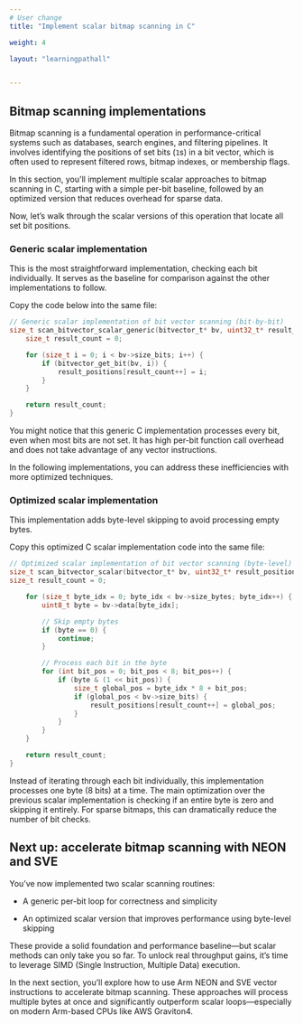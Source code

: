 ```yaml
---
# User change
title: "Implement scalar bitmap scanning in C"

weight: 4

layout: "learningpathall"


---
```

## Bitmap scanning implementations

Bitmap scanning is a fundamental operation in performance-critical systems such as databases, search engines, and filtering pipelines. It involves identifying the positions of set bits (`1`s) in a bit vector, which is often used to represent filtered rows, bitmap indexes, or membership flags. 

In this section, you'll implement multiple scalar approaches to bitmap scanning in C, starting with a simple per-bit baseline, followed by an optimized version that reduces overhead for sparse data.

Now, let’s walk through the scalar versions of this operation that locate all set bit positions.

### Generic scalar implementation

This is the most straightforward implementation, checking each bit individually. It serves as the baseline for comparison against the other implementations to follow. 

Copy the code below into the same file:

```c
// Generic scalar implementation of bit vector scanning (bit-by-bit)
size_t scan_bitvector_scalar_generic(bitvector_t* bv, uint32_t* result_positions) {
    size_t result_count = 0;

    for (size_t i = 0; i < bv->size_bits; i++) {
        if (bitvector_get_bit(bv, i)) {
            result_positions[result_count++] = i;
        }
    }

    return result_count;
}
```

You might notice that this generic C implementation processes every bit, even when most bits are not set. It has high per-bit function call overhead and does not take advantage of any vector instructions.

In the following implementations, you can address these inefficiencies with more optimized techniques.

### Optimized scalar implementation

This implementation adds byte-level skipping to avoid processing empty bytes. 

Copy this optimized C scalar implementation code into the same file:

```c
// Optimized scalar implementation of bit vector scanning (byte-level)
size_t scan_bitvector_scalar(bitvector_t* bv, uint32_t* result_positions) {
size_t result_count = 0;

    for (size_t byte_idx = 0; byte_idx < bv->size_bytes; byte_idx++) {
        uint8_t byte = bv->data[byte_idx];

        // Skip empty bytes
        if (byte == 0) {
            continue;
        }

        // Process each bit in the byte
        for (int bit_pos = 0; bit_pos < 8; bit_pos++) {
            if (byte & (1 << bit_pos)) {
                size_t global_pos = byte_idx * 8 + bit_pos;
                if (global_pos < bv->size_bits) {
                    result_positions[result_count++] = global_pos;
                }
            }
        }
    }

    return result_count;
}
```
Instead of iterating through each bit individually, this implementation processes one byte (8 bits) at a time. The main optimization over the previous scalar implementation is checking if an entire byte is zero and skipping it entirely. For sparse bitmaps, this can dramatically reduce the number of bit checks.

## Next up: accelerate bitmap scanning with NEON and SVE

You’ve now implemented two scalar scanning routines:

* A generic per-bit loop for correctness and simplicity

* An optimized scalar version that improves performance using byte-level skipping

These provide a solid foundation and performance baseline—but scalar methods can only take you so far. To unlock real throughput gains, it’s time to leverage SIMD (Single Instruction, Multiple Data) execution.

In the next section, you’ll explore how to use Arm NEON and SVE vector instructions to accelerate bitmap scanning. These approaches will process multiple bytes at once and significantly outperform scalar loops—especially on modern Arm-based CPUs like AWS Graviton4.
